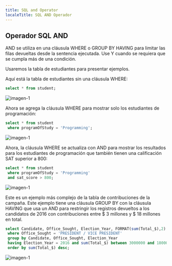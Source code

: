 ```yaml
---
title: SQL and Operator
localeTitle: SQL AND Operador 
---
```

## Operador SQL AND

AND se utiliza en una cláusula WHERE o GROUP BY HAVING para limitar las filas devueltas desde la sentencia ejecutada. Use Y cuando se requiera que se cumpla más de una condición.

Usaremos la tabla de estudiantes para presentar ejemplos.

Aquí está la tabla de estudiantes sin una cláusula WHERE:

```sql
select * from student; 
```

![imagen-1](https://github.com/SteveChevalier/guide-images/blob/master/and_operator01.JPG?raw=true)

Ahora se agrega la cláusula WHERE para mostrar solo los estudiantes de programación:

```sql
select * from student 
 where programOfStudy = 'Programming'; 
```

![imagen-1](https://github.com/SteveChevalier/guide-images/blob/master/and_operator02.JPG?raw=true)

Ahora, la cláusula WHERE se actualiza con AND para mostrar los resultados para los estudiantes de programación que también tienen una calificación SAT superior a 800:

```sql
select * from student 
 where programOfStudy = 'Programming' 
 and sat_score > 800; 
```

![imagen-1](https://github.com/SteveChevalier/guide-images/blob/master/and_operator03.JPG?raw=true)

Este es un ejemplo más complejo de la tabla de contribuciones de la campaña. Este ejemplo tiene una cláusula GROUP BY con la cláusula HAVING que usa un AND para restringir los registros devueltos a los candidatos de 2016 con contribuciones entre $ 3 millones y $ 18 millones en total.

```sql
select Candidate, Office_Sought, Election_Year, FORMAT(sum(Total_$),2) from combined_party_data 
 where Office_Sought = 'PRESIDENT / VICE PRESIDENT' 
 group by Candidate, Office_Sought, Election_Year 
 having Election_Year = 2016 and sum(Total_$) between 3000000 and 18000000 
 order by sum(Total_$) desc; 
```

![imagen-1](https://github.com/SteveChevalier/guide-images/blob/master/and_operator06.JPG?raw=true)

